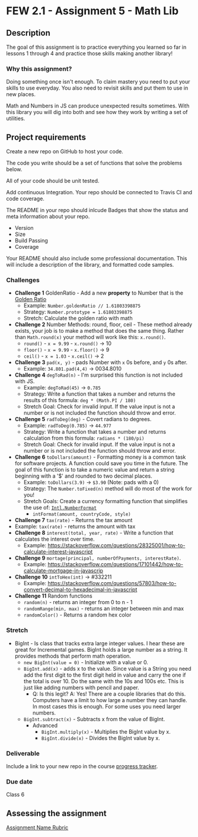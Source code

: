 # FEW 2.1 - Assignment 5 - Math Lib

## Description 

The goal of this assignment is to practice everything you learned so far in lessons 1 through 4 and practice those skills making another library! 

### Why this assignment?

Doing something once isn't enough. To claim mastery you need to put your skills to use everyday. You also need to revisit skills and put them to use in new places. 

Math and Numbers in JS can produce unexpected results sometimes. With this library you will dig into both and see how they work by writing a set of utilities.

## Project requirements

Create a new repo on GitHub to host your code.

The code you write should be a set of functions that solve the problems below. 

All of your code should be unit tested. 

Add continuous Integration. Your repo should be connected to Travis CI and code coverage. 

The README in your repo should inlcude Badges that show the status and meta information about your repo. 

- Version 
- Size
- Build Passing
- Coverage 

Your README should also include some professional documentation. This will include a description of the library, and formatted code samples. 

### Challenges 

- **Challenge 1** GoldenRatio - Add a new **property** to Number that is the [Golden Ratio](https://en.wikipedia.org/wiki/Golden_ratio)
  - Example: `Number.goldenRatio // 1.61803398875`
  - Strategy: `Number.prototype = 1.61803398875`
  - Stretch: Calculate the golden ratio with math
- **Challenge 2** Number Methods: round, floor, ceil - These method already exists, your job is to make a method that does the same thing. Rather than `Math.round(x)` your method will work like this: `x.round()`. 
  - `round()` - `x = 9.99` - `x.round()` -> 10  
  - `floor()` - `x = 9.99` - `x.floor()` -> 9
  - `ceil()` - `x = 1.03` - `x.ceil()` -> 2
- **Challenge 3** `pad(x, y)` - pads Number with `x` 0s before, and `y` 0s after. 
  - Example: `34.801.pad(4,4)` -> 0034.8010
- **Challenge 4** `degToRad(n)` - I'm surprised this function is not included with JS.
  - Example: `degToRad(45)` -> `0.785`
  - Strategy: Write a function that takes a number and returns the results of this formula: `deg * (Math.PI / 180)`
  - Stretch Goal: Check for invalid input. If the value input is not a number or is not included the function should throw and error.  
- **Challenge 5** `radToDeg(deg)` - Covert radians to degrees.
  - Example: `radToDeg(0.785)` -> `44.977`
  - Strategy: Write a function that takes a number and returns calculation from this formula: `radians * (180/pi)`
  - Stretch Goal: Check for invalid input. If the value input is not a number or is not included the function should throw and error.  
- **Challenge 6** `toDollars(amount)` - Formatting money is a common task for software projects. A function could save you time in the future. The goal of this function is to take a numeric value and return a string beginning with a '$' and rounded to two decimal places. 
  - Example: `toDollars(3.9)` -> `$3.90` (Note: pads with a 0)
  - Strategy: The `Number.toFixed(n)` method will do most of the work for you!
  - Stretch Goals: Create a currency formatting function that simplifies the use of: [`Intl.NumberFormat`](https://developer.mozilla.org/en-US/docs/Web/JavaScript/Reference/Global_Objects/NumberFormat)
    - `intFormat(amount, countryCode, style)`
- **Challenge 7** `tax(rate)` - Returns the tax amount
- Example: `tax(rate)` - returns the amount with tax
- **Challenge 8** `interest(total, year, rate)` - Write a function that calculates the interest over time. 
  - Example: https://stackoverflow.com/questions/28325001/how-to-calculate-interest-javascript
- **Challenge 9** `mortage(principal, numberOfPayments, interestRate)`.
  - Example: https://stackoverflow.com/questions/17101442/how-to-calculate-mortgage-in-javascrip 
- **Challenge 10** `intToHex(int)` -> #332211 
  - Example: https://stackoverflow.com/questions/57803/how-to-convert-decimal-to-hexadecimal-in-javascript
- **Challenge 11** Random functions 
  - `random(n)` - returns an integer from 0 to n - 1
  - `randomRange(min, max)` - returns an integer between min and max
  - `randomColor()` - Returns a random hex color

### Stretch 

- BigInt - Is class that tracks extra large integer values. I hear these are great for Incremental games. BigInt holds a large number as a string. It provides methods that perform math operation. 
  - `new BigInt(value = 0)` - Initialize with a value or 0. 
  - `BigInt.add(x)` - adds x to the value. Since value is a String you need add the first digit to the first digit held in value and carry the one if the total is over 10. Do the same with the 10s and 100s etc. This is just like adding numbers with pencil and paper.
    - Q: Is this legit? A: Yes! There are a couple libraries that do this. Computers have a limit to how large a number they can handle. In most cases this is enough. For some uses you need larger numbers. 
  - `BigInt.subtract(x)` - Subtracts x from the value of BigInt. 
    - Advanced
      - `BigInt.multiply(x)` - Multiplies the BigInt value by x. 
      - `BigInt.divide(x)` - Divides the BigInt value by x. 

### Deliverable

Include a link to your new repo in the course [progress tracker](https://docs.google.com/spreadsheets/d/1o-43DQx161lJKnmALW6NxnERggGn4lP5GOgCjDXcZBo/edit#gid=1456006823).  

### Due date

Class 6 

## Assessing the assignment

[Assignment Name Rubric](./assignment-05-rubric.md)




